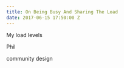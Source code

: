```yaml
---
title: On Being Busy And Sharing The Load
date: 2017-06-15 17:50:00 Z
---
```


My load levels

Phil

community design